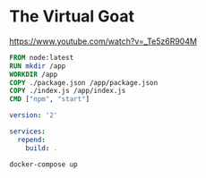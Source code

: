 # The Virtual Goat

https://www.youtube.com/watch?v=_Te5z6R904M

```Dockerfile
FROM node:latest
RUN mkdir /app
WORKDIR /app
COPY ./package.json /app/package.json
COPY ./index.js /app/index.js
CMD ["npm", "start"]
```

```yml
version: '2'

services:
  repend:
    build: . 
```

```shell
docker-compose up
```